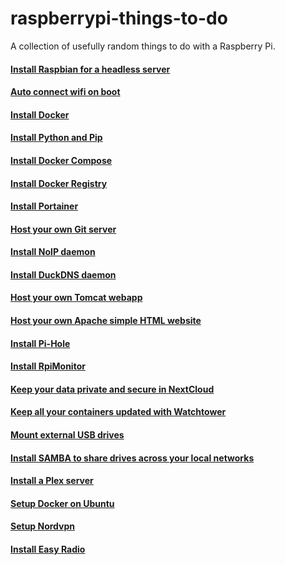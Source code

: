 # raspberrypi-things-to-do

A collection of usefully random things to do with a Raspberry Pi.

#### [Install Raspbian for a headless server](./doc/install-raspbian.md)

#### [Auto connect wifi on boot](.doc/pi-zero/auto_connect_wifi.md)

#### [Install Docker](./doc/install-docker.md)

#### [Install Python and Pip](./doc/install-python-pip.md)

#### [Install Docker Compose](./doc/install-docker-compose.md)

#### [Install Docker Registry](./doc/install-docker-registry.md)

#### [Install Portainer](./doc/install-portainer.md)

#### [Host your own Git server](./doc/install-gogs.md)

#### [Install NoIP daemon](./doc/install-noip.md)

#### [Install DuckDNS daemon](./doc/install-duckdns.md)

#### [Host your own Tomcat webapp](./doc/install-tomcat-war.md)

#### [Host your own Apache simple HTML website](./doc/install-simple-html-website.md)

#### [Install Pi-Hole](./doc/install-pi-hole.md)

#### [Install RpiMonitor](./doc/install-rpi-monitor.md)

#### [Keep your data private and secure in NextCloud](./doc/install-nextcloud.md)

#### [Keep all your containers updated with Watchtower](./doc/install-watchtower.md)

#### [Mount external USB drives](./doc/mount-external-usb-drives.md)

#### [Install SAMBA to share drives across your local networks](./doc/install-samba.md)

#### [Install a Plex server](./doc/install-plex-server.md)

#### [Setup Docker on Ubuntu](./doc/setup-docker-on-ubuntu.md)

#### [Setup Nordvpn](/doc/setup-nordvpn.md)

#### [Install Easy Radio](/doc/setup-easy-radio.md)